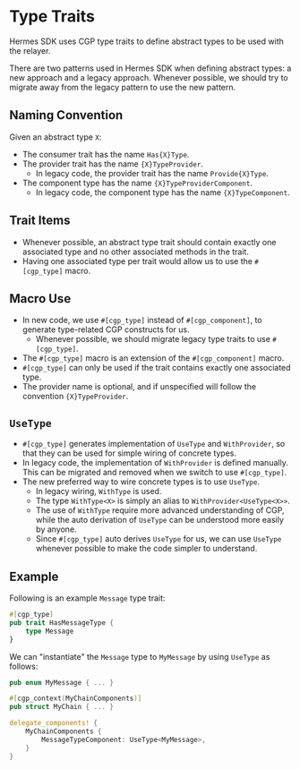 # Type Traits

Hermes SDK uses CGP type traits to define abstract types to be used with the relayer.

There are two patterns used in Hermes SDK when defining abstract types: a new approach and a legacy approach. Whenever possible, we should try to migrate away from the legacy pattern to use the new pattern.

## Naming Convention

Given an abstract type `X`:

- The consumer trait has the name `Has{X}Type`.
- The provider trait has the name `{X}TypeProvider`.
    - In legacy code, the provider trait has the name `Provide{X}Type`.
- The component type has the name `{X}TypeProviderComponent`.
    - In legacy code, the component type has the name `{X}TypeComponent`.

## Trait Items

- Whenever possible, an abstract type trait should contain exactly one associated type and no other associated methods in the trait.
- Having one associated type per trait would allow us to use the `#[cgp_type]` macro.

## Macro Use

- In new code, we use `#[cgp_type]` instead of `#[cgp_component]`, to generate type-related CGP constructs for us.
    - Whenever possible, we should migrate legacy type traits to use `#[cgp_type]`.
- The `#[cgp_type]` macro is an extension of the `#[cgp_component]` macro.
- `#[cgp_type]` can only be used if the trait contains exactly one associated type.
- The provider name is optional, and if unspecified will follow the convention `{X}TypeProvider`.

## `UseType`

- `#[cgp_type]` generates implementation of `UseType` and `WithProvider`, so that they can be used for simple wiring of concrete types.
- In legacy code, the implementation of `WithProvider` is defined manually. This can be migrated and removed when we switch to use `#[cgp_type]`.
- The new preferred way to wire concrete types is to use `UseType`.
    - In legacy wiring, `WithType` is used.
    - The type `WithType<X>` is simply an alias to `WithProvider<UseType<X>>`.
    - The use of `WithType` require more advanced understanding of CGP, while the auto derivation of `UseType` can be understood more easily by anyone.
    - Since `#[cgp_type]` auto derives `UseType` for us, we can use `UseType` whenever possible to make the code simpler to understand.

## Example

Following is an example `Message` type trait:

```rust
#[cgp_type]
pub trait HasMessageType {
    type Message
}
```

We can "instantiate" the `Message` type to `MyMessage` by using `UseType` as follows:

```rust
pub enum MyMessage { ... }

#[cgp_context(MyChainComponents)]
pub struct MyChain { ... }

delegate_components! {
    MyChainComponents {
        MessageTypeComponent: UseType<MyMessage>,
    }
}
```
